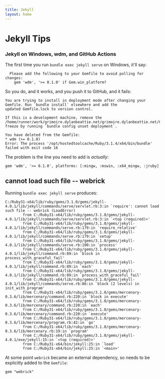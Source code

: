 ```yaml
---
title: Jekyll
layout: home
---
```


# Jekyll Tips

### Jekyll on Windows, wdm, and GitHub Actions

The first time you run `bundle exec jekyll serve` on Windows, it'll say:

```
  Please add the following to your Gemfile to avoid polling for changes:
    gem 'wdm', '>= 0.1.0' if Gem.win_platform?
```

So you do, and it works, and you push it to GitHub, and it fails:

```
You are trying to install in deployment mode after changing your Gemfile. Run `bundle install` elsewhere and add the
updated Gemfile.lock to version control.

If this is a development machine, remove the /home/runner/work/grimoire.dylanbeattie.net/grimoire.dylanbeattie.net/Gemfile
freeze by running `bundle config unset deployment`.

You have deleted from the Gemfile:
* wdm (>= 0.1.0)
Error: The process '/opt/hostedtoolcache/Ruby/3.1.4/x64/bin/bundle' failed with exit code 16
```

The problem is the line you need to add is *actually*:

```
gem 'wdm', '>= 0.1.0', platforms: [:mingw, :mswin, :x64_mingw, :jruby]
```

## cannot load such file -- webrick

Running `bundle exec jekyll serve` produces:

```
C:/Ruby31-x64/lib/ruby/gems/3.1.0/gems/jekyll-
4.0.1/lib/jekyll/commands/serve/servlet.rb:3:in `require': cannot load such file -- webrick (LoadError)
        from C:/Ruby31-x64/lib/ruby/gems/3.1.0/gems/jekyll-4.0.1/lib/jekyll/commands/serve/servlet.rb:3:in `<top (required)>'
        from C:/Ruby31-x64/lib/ruby/gems/3.1.0/gems/jekyll-4.0.1/lib/jekyll/commands/serve.rb:179:in `require_relative'
        from C:/Ruby31-x64/lib/ruby/gems/3.1.0/gems/jekyll-4.0.1/lib/jekyll/commands/serve.rb:179:in `setup'
        from C:/Ruby31-x64/lib/ruby/gems/3.1.0/gems/jekyll-4.0.1/lib/jekyll/commands/serve.rb:100:in `process'
        from C:/Ruby31-x64/lib/ruby/gems/3.1.0/gems/jekyll-4.0.1/lib/jekyll/command.rb:89:in `block in process_with_graceful_fail'
        from C:/Ruby31-x64/lib/ruby/gems/3.1.0/gems/jekyll-4.0.1/lib/jekyll/command.rb:89:in `each'
        from C:/Ruby31-x64/lib/ruby/gems/3.1.0/gems/jekyll-4.0.1/lib/jekyll/command.rb:89:in `process_with_graceful_fail'
        from C:/Ruby31-x64/lib/ruby/gems/3.1.0/gems/jekyll-4.0.1/lib/jekyll/commands/serve.rb:86:in `block (2 levels) in init_with_program'
        from C:/Ruby31-x64/lib/ruby/gems/3.1.0/gems/mercenary-0.3.6/lib/mercenary/command.rb:220:in `block in execute'
        from C:/Ruby31-x64/lib/ruby/gems/3.1.0/gems/mercenary-0.3.6/lib/mercenary/command.rb:220:in `each'
        from C:/Ruby31-x64/lib/ruby/gems/3.1.0/gems/mercenary-0.3.6/lib/mercenary/command.rb:220:in `execute'
        from C:/Ruby31-x64/lib/ruby/gems/3.1.0/gems/mercenary-0.3.6/lib/mercenary/program.rb:42:in `go'
        from C:/Ruby31-x64/lib/ruby/gems/3.1.0/gems/mercenary-0.3.6/lib/mercenary.rb:19:in `program'
        from C:/Ruby31-x64/lib/ruby/gems/3.1.0/gems/jekyll-4.0.1/exe/jekyll:15:in `<top (required)>'
        from C:/Ruby31-x64/bin/jekyll:25:in `load'
        from C:/Ruby31-x64/bin/jekyll:25:in `<main>'
```

At some point `webrick` became an external dependency, so needs to be explicitly added to the `Gemfile`:

```
gem "webrick"
```



